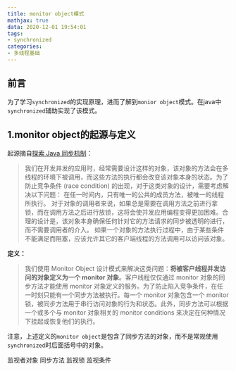 ```yaml
---
title: monitor object模式
mathjax: true
data: 2020-12-01 19:54:01
tags: 
- synchronized
categories:
- 多线程基础
---
```


## 前言

为了学习`synchronized`的实现原理，进而了解到`monior object`模式。在java中`synchronized`辅助实现了该模式。

## 1.monitor object的起源与定义

起源摘自[探索 Java 同步机制](https://developer.ibm.com/zh/articles/j-lo-synchronized/)：

> 我们在开发并发的应用时，经常需要设计这样的对象，该对象的方法会在多线程的环境下被调用，而这些方法的执行都会改变该对象本身的状态。为了防止竞争条件 (race condition) 的出现，对于这类对象的设计，需要考虑解决以下问题：
在任一时间内，只有唯一的公共的成员方法，被唯一的线程所执行。
对于对象的调用者来说，如果总是需要在调用方法之前进行拿锁，而在调用方法之后进行放锁，这将会使并发应用编程变得更加困难。合理的设计是，该对象本身确保任何针对它的方法请求的同步被透明的进行，而不需要调用者的介入。
如果一个对象的方法执行过程中，由于某些条件不能满足而阻塞，应该允许其它的客户端线程的方法调用可以访问该对象。

**定义：**
>我们使用 Monitor Object 设计模式来解决这类问题：**将被客户线程并发访问的对象定义为一个 monitor 对象**。客户线程仅仅通过 monitor 对象的同步方法才能使用 monitor 对象定义的服务。为了防止陷入竞争条件，在任一时刻只能有一个同步方法被执行。每一个 monitor 对象包含一个 monitor 锁，被同步方法用于串行访问对象的行为和状态。此外，同步方法可以根据一个或多个与 monitor 对象相关的 monitor conditions 来决定在何种情况下挂起或恢复他们的执行。

注意，上述定义的`monitor object`是包含了同步方法的对象，而不是常规使用`synchronized`时后面括号中的对象。


监视者对象
同步方法
监视锁
监视条件



